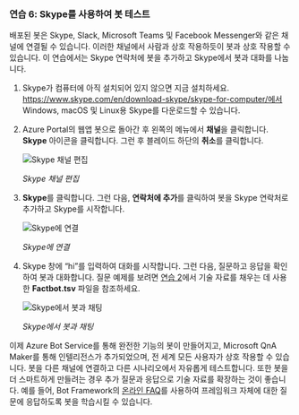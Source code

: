 ### <a name="exercise-6-test-the-bot-with-skype"></a>연습 6: Skype를 사용하여 봇 테스트

배포된 봇은 Skype, Slack, Microsoft Teams 및 Facebook Messenger와 같은 채널에 연결될 수 있습니다. 이러한 채널에서 사람과 상호 작용하듯이 봇과 상호 작용할 수 있습니다. 이 연습에서는 Skype 연락처에 봇을 추가하고 Skype에서 봇과 대화를 나눕니다.

1. Skype가 컴퓨터에 아직 설치되어 있지 않으면 지금 설치하세요. https://www.skype.com/en/download-skype/skype-for-computer/에서 Windows, macOS 및 Linux용 Skype를 다운로드할 수 있습니다.

1. Azure Portal의 웹앱 봇으로 돌아간 후 왼쪽의 메뉴에서 **채널**을 클릭합니다. **Skype** 아이콘을 클릭합니다. 그런 후 블레이드 하단의 **취소**를 클릭합니다.

    ![Skype 채널 편집](../images/portal-edit-skype.png)

    _Skype 채널 편집_
 
1. **Skype**를 클릭합니다. 그런 다음, **연락처에 추가**를 클릭하여 봇을 Skype 연락처로 추가하고 Skype를 시작합니다.

    ![Skype에 연결](../images/portal-click-skype.png)
    
    _Skype에 연결_
 
1. Skype 창에 “hi”를 입력하여 대화를 시작합니다. 그런 다음, 질문하고 응답을 확인하여 봇과 대화합니다. 질문 예제를 보려면 [연습 2](#Exercise2)에서 기술 자료를 채우는 데 사용한 **Factbot.tsv** 파일을 참조하세요.
 
    ![Skype에서 봇과 채팅](../images/skype-responses.png)

    _Skype에서 봇과 채팅_

이제 Azure Bot Service를 통해 완전한 기능의 봇이 만들어지고, Microsoft QnA Maker를 통해 인텔리전스가 추가되었으며, 전 세계 모든 사용자가 상호 작용할 수 있습니다. 봇을 다른 채널에 연결하고 다른 시나리오에서 자유롭게 테스트합니다. 또한 봇을 더 스마트하게 만들려는 경우 추가 질문과 응답으로 기술 자료를 확장하는 것이 좋습니다. 예를 들어, Bot Framework의 [온라인 FAQ](https://docs.microsoft.com/azure/bot-service/bot-service-resources-bot-framework-faq?view=azure-bot-service-3.0)를 사용하여 프레임워크 자체에 대한 질문에 응답하도록 봇을 학습시킬 수 있습니다.